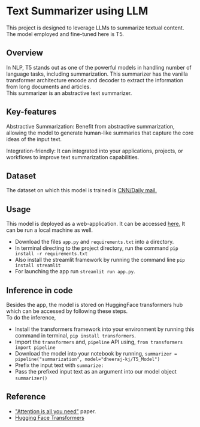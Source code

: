 # Text Summarizer using LLM
This project is designed to leverage LLMs to summarize textual content. <br>
The model employed and fine-tuned here is T5.

## Overview
In NLP, T5 stands out as one of the powerful models in handling number of language tasks, including summarization. This summarizer has the vanilla transformer architecture encode and decoder to extract the information from long documents and articles. <br>
This summarizer is an abstractive text summarizer. 

## Key-features
Abstractive Summarization: Benefit from abstractive summarization, allowing the model to generate human-like summaries that capture the core ideas of the input text.

Integration-friendly: It can integrated into your applications, projects, or workflows to improve text summarization capabilities. 

## Dataset
The dataset on which this model is trained is [CNN/Daily mail.](https://paperswithcode.com/dataset/cnn-daily-mail-1)

## Usage 
This model is deployed as a web-application. It can be accessed [here.](https://summar-ease.streamlit.app/)
It can be run a local machine as well.
- Download the files ``app.py`` and `requirements.txt` into a directory.
- In terminal directing to the project directory, run the command `pip install -r requirements.txt` 
- Also install the streamlit framework by running the command line `pip install streamlit` 
- For launching the app run `streamlit run app.py`.

## Inference in code
Besides the app, the model is stored on HuggingFace transformers hub which can be accessed by following these steps. <br>
To do the inference, 
- Install the transformers framework into your environment by running this command in terminal, `pip install transformers`.
- Import the `transformers` and, `pipeline` API using, `from transformers import pipeline`
- Download the model into your notebook by running,  `summarizer = pipeline("summarization", model="dheeraj-kj/T5_Model")` 
- Prefix the input text with `summarize:` 
- Pass the prefixed input text as an argument into our model object `summarizer()`

## Reference
- ["Attention is all you need"](https://arxiv.org/abs/1706.03762) paper.
- [Hugging Face Transformers](huggingface.co) 
